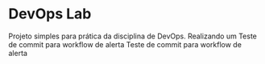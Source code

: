 # DevOps Lab
Projeto simples para prática da disciplina de DevOps.
Realizando um Teste de commit para workflow de alerta
Teste de commit para workflow de alerta
